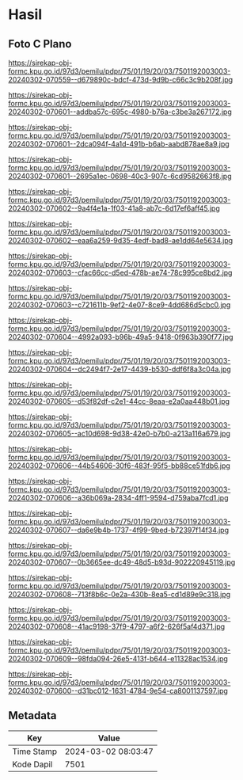 # Hasil

## Foto C Plano

https://sirekap-obj-formc.kpu.go.id/97d3/pemilu/pdpr/75/01/19/20/03/7501192003003-20240302-070559--d679890c-bdcf-473d-9d9b-c66c3c9b208f.jpg

https://sirekap-obj-formc.kpu.go.id/97d3/pemilu/pdpr/75/01/19/20/03/7501192003003-20240302-070601--addba57c-695c-4980-b76a-c3be3a267172.jpg

https://sirekap-obj-formc.kpu.go.id/97d3/pemilu/pdpr/75/01/19/20/03/7501192003003-20240302-070601--2dca094f-4a1d-491b-b6ab-aabd878ae8a9.jpg

https://sirekap-obj-formc.kpu.go.id/97d3/pemilu/pdpr/75/01/19/20/03/7501192003003-20240302-070601--2695a1ec-0698-40c3-907c-6cd9582663f8.jpg

https://sirekap-obj-formc.kpu.go.id/97d3/pemilu/pdpr/75/01/19/20/03/7501192003003-20240302-070602--9a4f4e1a-1f03-41a8-ab7c-6d17ef6aff45.jpg

https://sirekap-obj-formc.kpu.go.id/97d3/pemilu/pdpr/75/01/19/20/03/7501192003003-20240302-070602--eaa6a259-9d35-4edf-bad8-ae1dd64e5634.jpg

https://sirekap-obj-formc.kpu.go.id/97d3/pemilu/pdpr/75/01/19/20/03/7501192003003-20240302-070603--cfac66cc-d5ed-478b-ae74-78c995ce8bd2.jpg

https://sirekap-obj-formc.kpu.go.id/97d3/pemilu/pdpr/75/01/19/20/03/7501192003003-20240302-070603--c721611b-9ef2-4e07-8ce9-4dd686d5cbc0.jpg

https://sirekap-obj-formc.kpu.go.id/97d3/pemilu/pdpr/75/01/19/20/03/7501192003003-20240302-070604--4992a093-b96b-49a5-9418-0f963b390f77.jpg

https://sirekap-obj-formc.kpu.go.id/97d3/pemilu/pdpr/75/01/19/20/03/7501192003003-20240302-070604--dc2494f7-2e17-4439-b530-ddf6f8a3c04a.jpg

https://sirekap-obj-formc.kpu.go.id/97d3/pemilu/pdpr/75/01/19/20/03/7501192003003-20240302-070605--d53f82df-c2e1-44cc-8eaa-e2a0aa448b01.jpg

https://sirekap-obj-formc.kpu.go.id/97d3/pemilu/pdpr/75/01/19/20/03/7501192003003-20240302-070605--ac10d698-9d38-42e0-b7b0-a213a116a679.jpg

https://sirekap-obj-formc.kpu.go.id/97d3/pemilu/pdpr/75/01/19/20/03/7501192003003-20240302-070606--44b54606-30f6-483f-95f5-bb88ce51fdb6.jpg

https://sirekap-obj-formc.kpu.go.id/97d3/pemilu/pdpr/75/01/19/20/03/7501192003003-20240302-070606--a36b069a-2834-4ff1-9594-d759aba7fcd1.jpg

https://sirekap-obj-formc.kpu.go.id/97d3/pemilu/pdpr/75/01/19/20/03/7501192003003-20240302-070607--da6e9b4b-1737-4f99-9bed-b72397f14f34.jpg

https://sirekap-obj-formc.kpu.go.id/97d3/pemilu/pdpr/75/01/19/20/03/7501192003003-20240302-070607--0b3665ee-dc49-48d5-b93d-902220945119.jpg

https://sirekap-obj-formc.kpu.go.id/97d3/pemilu/pdpr/75/01/19/20/03/7501192003003-20240302-070608--713f8b6c-0e2a-430b-8ea5-cd1d89e9c318.jpg

https://sirekap-obj-formc.kpu.go.id/97d3/pemilu/pdpr/75/01/19/20/03/7501192003003-20240302-070608--41ac9198-37f9-4797-a6f2-626f5af4d371.jpg

https://sirekap-obj-formc.kpu.go.id/97d3/pemilu/pdpr/75/01/19/20/03/7501192003003-20240302-070609--98fda094-26e5-413f-b644-e11328ac1534.jpg

https://sirekap-obj-formc.kpu.go.id/97d3/pemilu/pdpr/75/01/19/20/03/7501192003003-20240302-070600--d31bc012-1631-4784-9e54-ca8001137597.jpg


## Metadata

| Key        | Value               |
| ---------- | ------------------- |
| Time Stamp | 2024-03-02 08:03:47 |
| Kode Dapil | 7501                |



